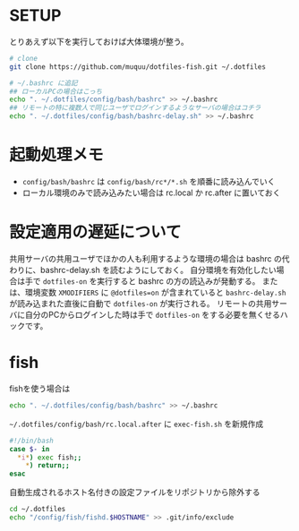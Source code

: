 # SETUP
とりあえず以下を実行しておけば大体環境が整う。

```bash
# clone
git clone https://github.com/muquu/dotfiles-fish.git ~/.dotfiles

# ~/.bashrc に追記
## ローカルPCの場合はこっち
echo ". ~/.dotfiles/config/bash/bashrc" >> ~/.bashrc
## リモートの特に複数人で同じユーザでログインするようなサーバの場合はコチラ
echo ". ~/.dotfiles/config/bash/bashrc-delay.sh" >> ~/.bashrc
```

# 起動処理メモ
- `config/bash/bashrc` は `config/bash/rc*/*.sh` を順番に読み込んでいく
- ローカル環境のみで読み込みたい場合は rc.local か rc.after に置いておく

# 設定適用の遅延について
共用サーバの共用ユーザでほかの人も利用するような環境の場合は bashrc の代わりに、bashrc-delay.sh を読むようにしておく。
自分環境を有効化したい場合は手で `dotfiles-on` を実行すると bashrc の方の読込みが発動する。
または、環境変数 `XMODIFIERS` に `@dotfiles=on` が含まれていると `bashrc-delay.sh` が読み込まれた直後に自動で `dotfiles-on` が実行される。
リモートの共用サーバに自分のPCからログインした時は手で `dotfiles-on` をする必要を無くせるハックです。

# fish
fishを使う場合は

```bash
echo ". ~/.dotfiles/config/bash/bashrc" >> ~/.bashrc
```

``~/.dotfiles/config/bash/rc.local.after`` に ``exec-fish.sh`` を新規作成

```bash
#!/bin/bash
case $- in
  *i*) exec fish;;
    *) return;;
esac
```

自動生成されるホスト名付きの設定ファイルをリポジトリから除外する

```bash
cd ~/.dotfiles
echo "/config/fish/fishd.$HOSTNAME" >> .git/info/exclude
```
